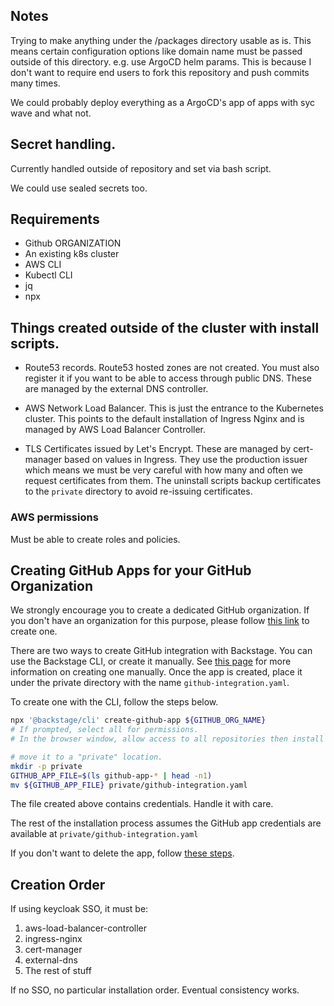 
## Notes

Trying to make anything under the /packages directory usable as is. This means certain configuration options like domain name must be passed outside of this directory. e.g. use ArgoCD helm params.
This is because I don't want to require end users to fork this repository and push commits many times.

We could probably deploy everything as a ArgoCD's app of apps with syc wave and what not.

## Secret handling. 

Currently handled outside of repository and set via bash script. 

We could use sealed secrets too.


## Requirements

- Github ORGANIZATION
- An existing k8s cluster
- AWS CLI
- Kubectl CLI
- jq
- npx

## Things created outside of the cluster with install scripts.

- Route53 records. Route53 hosted zones are not created. You must also register it if you want to be able to access through public DNS. These are managed by the external DNS controller.

- AWS Network Load Balancer. This is just the entrance to the Kubernetes cluster. This points to the default installation of Ingress Nginx and is managed by AWS Load Balancer Controller.

- TLS Certificates issued by Let's Encrypt. These are managed by cert-manager based on values in Ingress. They use the production issuer which means we must be very careful with how many and often we request certificates from them. The uninstall scripts backup certificates to the `private` directory to avoid re-issuing certificates.


### AWS permissions
Must be able to create roles and policies.

## Creating GitHub Apps for your GitHub Organization

We strongly encourage you to create a dedicated GitHub organization. If you don't have an organization for this purpose, please follow [this link](https://docs.github.com/en/organizations/collaborating-with-groups-in-organizations/creating-a-new-organization-from-scratch) to create one.

There are two ways to create GitHub integration with Backstage. You can use the Backstage CLI, or create it manually. See [this page](https://backstage.io/docs/integrations/github/github-apps) for more information on creating one manually. Once the app is created, place it under the private directory with the name `github-integration.yaml`. 

To create one with the CLI, follow the steps below.

```bash
npx '@backstage/cli' create-github-app ${GITHUB_ORG_NAME}
# If prompted, select all for permissions.
# In the browser window, allow access to all repositories then install the app.

# move it to a "private" location. 
mkdir -p private
GITHUB_APP_FILE=$(ls github-app-* | head -n1)
mv ${GITHUB_APP_FILE} private/github-integration.yaml
```

The file created above contains credentials. Handle it with care.

The rest of the installation process assumes the GitHub app credentials are available at `private/github-integration.yaml`

If you don't want to delete the app, follow [these steps](https://docs.github.com/en/apps/maintaining-github-apps/deleting-a-github-app). 

## Creation Order

If using keycloak SSO, it must be:

1. aws-load-balancer-controller
2. ingress-nginx
3. cert-manager 
4. external-dns
5. The rest of stuff

If no SSO, no particular installation order. Eventual consistency works.